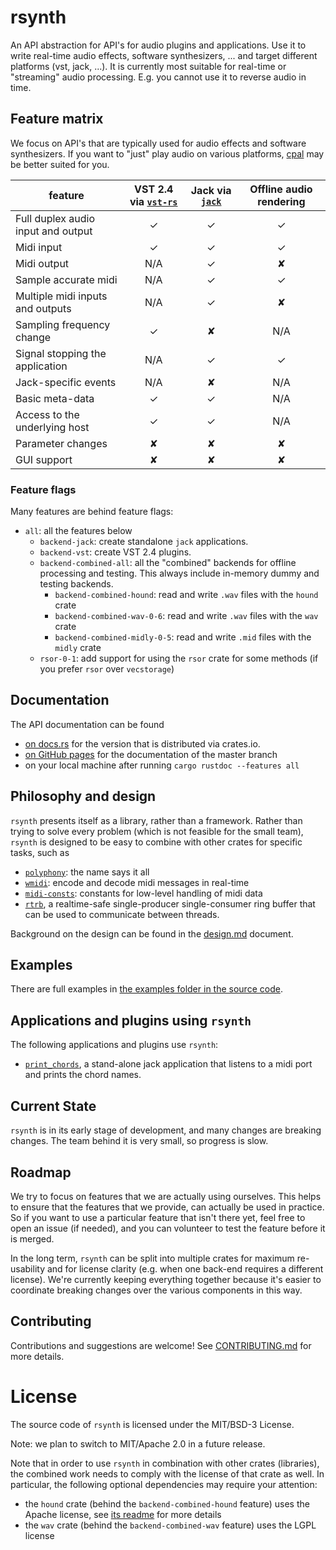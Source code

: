# rsynth

An API abstraction for API's for audio plugins and applications.
Use it to write real-time audio effects, software synthesizers, ... and target different platforms
(vst, jack, ...).
It is currently most suitable for real-time or "streaming" audio processing.
E.g. you cannot use it to reverse audio in time.

## Feature matrix

We focus on API's that are typically used for audio effects and software synthesizers.
If you want to "just" play audio on various platforms, [cpal](https://crates.io/crates/cpal) may
be better suited for you.

| feature |  VST 2.4 via [`vst-rs`]      | Jack via [`jack`] | Offline audio rendering |
|---------|:------------------------------:|:-----------------:|:-----------------------:|
| Full duplex audio input and output |  ✓  |        ✓          |           ✓             |
| Midi input                         |  ✓  |        ✓          |           ✓             |
| Midi output                        | N/A |        ✓          |           ✘             |
| Sample accurate midi               | N/A |        ✓          |           ✓             |
| Multiple midi inputs and outputs   | N/A |        ✓          |           ✘             |
| Sampling frequency change          |  ✓  |        ✘          |          N/A            |
| Signal stopping the application    | N/A |        ✓          |           ✓             |
| Jack-specific events               | N/A |        ✘          |          N/A            |
| Basic meta-data                    |  ✓  |        ✓          |          N/A            |
| Access to the underlying host      |  ✓  |        ✓          |          N/A            |
| Parameter changes                  |  ✘  |        ✘          |           ✘             |
| GUI support                        |  ✘  |        ✘          |           ✘             |

### Feature flags

Many features are behind feature flags: 
* `all`: all the features below
  * `backend-jack`: create standalone `jack` applications.
  * `backend-vst`: create VST 2.4 plugins.
  * `backend-combined-all`: all the "combined" backends for offline processing and testing. This always include in-memory dummy and testing backends.
    * `backend-combined-hound`: read and write `.wav` files with the `hound` crate
    * `backend-combined-wav-0-6`: read and write `.wav` files with the `wav` crate
    * `backend-combined-midly-0-5`: read and write `.mid` files with the `midly` crate 
  * `rsor-0-1`: add support for using the `rsor` crate for some methods (if you prefer `rsor` over `vecstorage`)

## Documentation

The API documentation can be found
* [on docs.rs](https://docs.rs/rsynth/) for the version that is distributed via crates.io.
* [on GitHub pages](https://pieterpenninckx.github.io/rsynth/rsynth) for the documentation of the master branch
* on your local machine after running `cargo rustdoc --features all`

## Philosophy and design
`rsynth` presents itself as a library, rather than a framework. 
Rather than trying to solve every problem (which is not feasible for the small team), 
`rsynth` is designed to be easy to combine with other crates for specific tasks, such as
* [`polyphony`](https://crates.io/crates/polyphony): the name says it all
* [`wmidi`](https://crates.io/crates/wmidi): encode and decode midi messages in real-time
* [`midi-consts`](https://crates.io/crates/midi-consts): constants for low-level handling of midi data
* [`rtrb`](crates.io/crates/rtrb), a realtime-safe single-producer single-consumer ring buffer that can be used to communicate between threads.

Background on the design can be found in the [design.md](design.md) document.

## Examples
There are full examples in 
[the examples folder in the source code](https://github.com/PieterPenninckx/rsynth/tree/master/examples).

## Applications and plugins using `rsynth`
The following applications and plugins use `rsynth`:
* [`print_chords`](https://crates.io/crates/print_chords), a stand-alone jack application that listens to a midi port and prints the chord names.

## Current State

`rsynth` is in its early stage of development, and many changes are breaking changes.
The team behind it is very small, so progress is slow.

## Roadmap

We try to focus on features that we are actually using ourselves.
This helps to ensure that the features that we provide, can actually be used in practice.
So if you want to use a particular feature that isn't there yet, feel free to open an issue (if
needed), and you can volunteer to test the feature before it is merged.

In the long term, `rsynth` can be split into multiple crates for maximum re-usability
and for license clarity (e.g. when one back-end requires a different license).
We're currently keeping everything together because it's easier to coordinate breaking changes
over the various components in this way.

## Contributing

Contributions and suggestions are welcome!
See [CONTRIBUTING.md](CONTRIBUTING.md) for more details.

# License 

The source code of `rsynth` is licensed under the MIT/BSD-3 License.

Note: we plan to switch to MIT/Apache 2.0 in a future release.

Note that in order to use `rsynth` in combination with other crates (libraries), the combined work needs
to comply with the license of that crate as well. In particular, the following optional dependencies may require your attention:
* the `hound` crate (behind the `backend-combined-hound` feature) uses the Apache license, see [its readme](https://github.com/ruuda/hound#license) for more details
* the `wav` crate (behind the `backend-combined-wav` feature) uses the LGPL license

[`vst-rs`]: https://github.com/RustAudio/vst-rs
[`jack`]:https://crates.io/crates/jack
